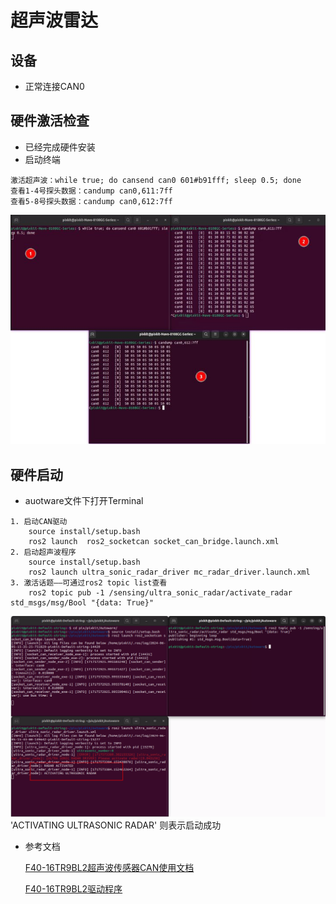 # 超声波雷达
## 设备
- 正常连接CAN0
## 硬件激活检查
- 已经完成硬件安装
- 启动终端
```shell
激活超声波：while true; do cansend can0 601#b91fff; sleep 0.5; done
查看1-4号探头数据：candump can0,611:7ff
查看5-8号探头数据：candump can0,612:7ff
```
 ![avatar](./image/ultrasonic_picture/ult.jpg)

## 硬件启动
- auotware文件下打开Terminal
```shell
1. 启动CAN驱动
    source install/setup.bash 
    ros2 launch  ros2_socketcan socket_can_bridge.launch.xml
2. 启动超声波程序
    source install/setup.bash 
    ros2 launch ultra_sonic_radar_driver mc_radar_driver.launch.xml
3. 激活话题——可通过ros2 topic list查看
    ros2 topic pub -1 /sensing/ultra_sonic_radar/activate_radar std_msgs/msg/Bool "{data: True}"
```
 ![avatar](./image/ultrasonic_picture/ultactive.png)
'ACTIVATING ULTRASONIC RADAR' 则表示启动成功

- 参考文档

    [F40-16TR9BL2超声波传感器CAN使用文档](./image/F40-16TR9B.pdf)

    [F40-16TR9BL2驱动程序](https://github.com/pixmoving-moveit/ultra_sonic_radar_driver/tree/ros2-8-probes-ultra)
